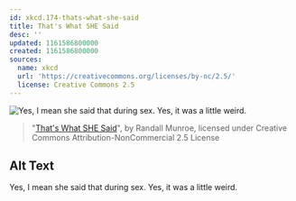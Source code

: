 ```yaml
---
id: xkcd.174-thats-what-she-said
title: That's What SHE Said
desc: ''
updated: 1161586800000
created: 1161586800000
sources:
  name: xkcd
  url: 'https://creativecommons.org/licenses/by-nc/2.5/'
  license: Creative Commons 2.5
---
```

![Yes, I mean she said that during sex.  Yes, it was a little weird.](https://imgs.xkcd.com/comics/thats_what_she_said.png)
> "[That's What SHE Said](https://xkcd.com/174/)", by Randall Munroe, licensed under Creative Commons Attribution-NonCommercial 2.5 License

## Alt Text
Yes, I mean she said that during sex.  Yes, it was a little weird.
